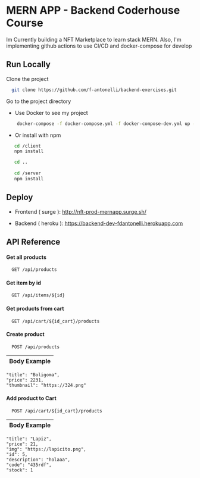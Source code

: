 
# MERN APP - Backend Coderhouse Course

Im Currently building a NFT Marketplace to learn stack MERN. Also, I'm implementing github actions to use CI/CD and docker-compose for develop


## Run Locally

Clone the project

```bash
  git clone https://github.com/f-antonelli/backend-exercises.git
```

Go to the project directory

- Use Docker to see my project

```bash
    docker-compose -f docker-compose.yml -f docker-compose-dev.yml up -d --build
```

- Or install with npm

```bash
   cd /client
   npm install

   cd ..
   
   cd /server
   npm install
```
    
## Deploy


- Frontend ( surge ): http://nft-prod-mernapp.surge.sh/ 

- Backend ( heroku ): https://backend-dev-fdantonelli.herokuapp.com


## API Reference

#### Get all products

```http
  GET /api/products
```

#### Get item by id

```http
  GET /api/items/${id}
```

#### Get products from cart

```http
  GET /api/cart/${id_cart}/products
```
#### Create product

```http
  POST /api/products
```

| Body Example |
| :-------- |
    "title": "Boligoma",
    "price": 2231,
    "thumbnail": "https://324.png"

#### Add product to Cart

```http
  POST /api/cart/${id_cart}/products
```

| Body Example |
| :-------- |
    "title": "Lapiz",
    "price": 21,
    "img": "https://lapicito.png",
    "id": 5,
    "description": "holaaa",
    "code": "435rdf",
    "stock": 1
